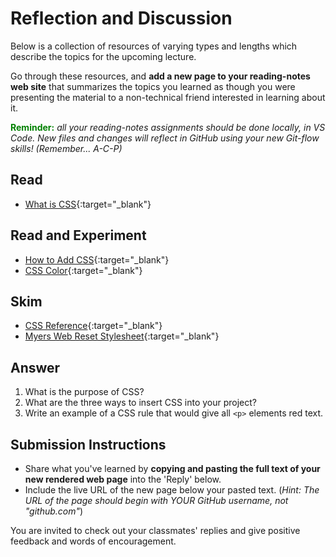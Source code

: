 # Reflection and Discussion

Below is a collection of resources of varying types and lengths which describe the topics for the upcoming lecture.

Go through these resources, and **add a new page to your reading-notes web site** that summarizes the topics you learned as though you were presenting the material to a non-technical friend interested in learning about it.

<strong style="color: green">Reminder:</strong> *all your reading-notes assignments should be done locally, in VS Code. New files and changes will reflect in GitHub using your new Git-flow skills! (Remember... A-C-P)*

## Read

* [What is CSS](https://developer.mozilla.org/en-US/docs/Learn/CSS/First_steps/What_is_CSS){:target="_blank"}

## Read and Experiment

* [How to Add CSS](https://www.w3schools.com/css/css_howto.asp){:target="_blank"}
* [CSS Color](https://www.w3schools.com/cssref/pr_text_color.asp){:target="_blank"}

## Skim

* [CSS Reference](https://developer.mozilla.org/en-US/docs/Web/CSS/Reference){:target="_blank"}
* [Myers Web Reset Stylesheet](https://meyerweb.com/eric/tools/css/reset/){:target="_blank"}

## Answer

1. What is the purpose of CSS?
2. What are the three ways to insert CSS into your project?
3. Write an example of a CSS rule that would give all `<p>` elements red text.

## Submission Instructions

* Share what you've learned by **copying and pasting the full text of your new rendered web page** into the 'Reply' below.
* Include the live URL of the new page below your pasted text. (*Hint: The URL of the page should begin with YOUR GitHub username, not "github.com"*)

You are invited to check out your classmates' replies and give positive feedback and words of encouragement.
